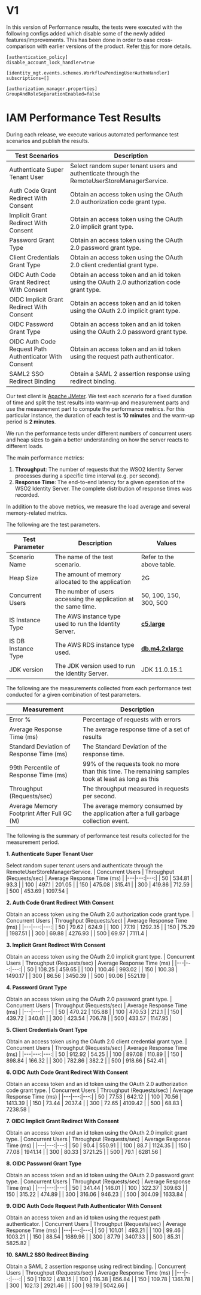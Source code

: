 # V1
In this version of Performance results, the tests were executed with the following configs added which disable some of the newly added features/improvements. This has been done in order to ease cross-comparison with earlier versions of the product. Refer [this](README.md) for more details.

```
[authentication_policy]
disable_account_lock_handler=true

[identity_mgt.events.schemes.WorkflowPendingUserAuthnHandler]
subscriptions=[]

[authorization_manager.properties]
GroupAndRoleSeparationEnabled=false
```

# IAM Performance Test Results

During each release, we execute various automated performance test scenarios and publish the results.

| Test Scenarios | Description |
| --- | --- |
| Authenticate Super Tenant User | Select random super tenant users and authenticate through the RemoteUserStoreManagerService. |
| Auth Code Grant Redirect With Consent | Obtain an access token using the OAuth 2.0 authorization code grant type. |
| Implicit Grant Redirect With Consent | Obtain an access token using the OAuth 2.0 implicit grant type. |
| Password Grant Type | Obtain an access token using the OAuth 2.0 password grant type. |
| Client Credentials Grant Type | Obtain an access token using the OAuth 2.0 client credential grant type. |
| OIDC Auth Code Grant Redirect With Consent | Obtain an access token and an id token using the OAuth 2.0 authorization code grant type. |
| OIDC Implicit Grant Redirect With Consent | Obtain an access token and an id token using the OAuth 2.0 implicit grant type. |
| OIDC Password Grant Type | Obtain an access token and an id token using the OAuth 2.0 password grant type. |
| OIDC Auth Code Request Path Authenticator With Consent | Obtain an access token and an id token using the request path authenticator. |
| SAML2 SSO Redirect Binding | Obtain a SAML 2 assertion response using redirect binding. |

Our test client is [Apache JMeter](https://jmeter.apache.org/index.html). We test each scenario for a fixed duration of
time and split the test results into warm-up and measurement parts and use the measurement part to compute the
performance metrics. For this particular instance, the duration of each test is **10 minutes** and the warm-up period is **2 minutes**.

We run the performance tests under different numbers of concurrent users and heap sizes to gain a better understanding on how the server reacts to different loads.

The main performance metrics:

1. **Throughput**: The number of requests that the WSO2 Identity Server processes during a specific time interval (e.g. per second).
2. **Response Time**: The end-to-end latency for a given operation of the WSO2 Identity Server. The complete distribution of response times was recorded.

In addition to the above metrics, we measure the load average and several memory-related metrics.

The following are the test parameters.

| Test Parameter | Description | Values |
| --- | --- | --- |
| Scenario Name | The name of the test scenario. | Refer to the above table. |
| Heap Size | The amount of memory allocated to the application | 2G |
| Concurrent Users | The number of users accessing the application at the same time. | 50, 100, 150, 300, 500 |
| IS Instance Type | The AWS instance type used to run the Identity Server. | [**c5.large**](https://aws.amazon.com/ec2/instance-types/) |
| IS DB Instance Type | The AWS RDS instance type used. | [**db.m4.2xlarge**](https://aws.amazon.com/rds/instance-types/) |
| JDK version | The JDK version used to run the Identity Server. | JDK 11.0.15.1  |

The following are the measurements collected from each performance test conducted for a given combination of
test parameters.

| Measurement | Description |
| --- | --- |
| Error % | Percentage of requests with errors |
| Average Response Time (ms) | The average response time of a set of results |
| Standard Deviation of Response Time (ms) | The Standard Deviation of the response time. |
| 99th Percentile of Response Time (ms) | 99% of the requests took no more than this time. The remaining samples took at least as long as this |
| Throughput (Requests/sec) | The throughput measured in requests per second. |
| Average Memory Footprint After Full GC (M) | The average memory consumed by the application after a full garbage collection event. |

The following is the summary of performance test results collected for the measurement period.



**1. Authenticate Super Tenant User**

Select random super tenant users and authenticate through the RemoteUserStoreManagerService.
|  Concurrent Users | Throughput (Requests/sec) | Average Response Time (ms) |
|---|---:|---:|
|  50 | 534.81 | 93.3 |
|  100 | 497.1 | 201.05 |
|  150 | 475.08 | 315.41 |
|  300 | 419.86 | 712.59 |
|  500 | 453.69 | 1097.54 |

**2. Auth Code Grant Redirect With Consent**

Obtain an access token using the OAuth 2.0 authorization code grant type.
|  Concurrent Users | Throughput (Requests/sec) | Average Response Time (ms) |
|---|---:|---:|
|  50 | 79.62 | 624.9 |
|  100 | 77.19 | 1292.35 |
|  150 | 75.29 | 1987.51 |
|  300 | 69.88 | 4276.93 |
|  500 | 69.97 | 7111.4 |

**3. Implicit Grant Redirect With Consent**

Obtain an access token using the OAuth 2.0 implicit grant type.
|  Concurrent Users | Throughput (Requests/sec) | Average Response Time (ms) |
|---|---:|---:|
|  50 | 108.25 | 459.65 |
|  100 | 100.46 | 993.02 |
|  150 | 100.38 | 1490.17 |
|  300 | 86.56 | 3450.39 |
|  500 | 90.06 | 5521.19 |

**4. Password Grant Type**

Obtain an access token using the OAuth 2.0 password grant type.
|  Concurrent Users | Throughput (Requests/sec) | Average Response Time (ms) |
|---|---:|---:|
|  50 | 470.22 | 105.88 |
|  100 | 470.53 | 212.1 |
|  150 | 439.72 | 340.61 |
|  300 | 423.54 | 706.78 |
|  500 | 433.57 | 1147.95 |

**5. Client Credentials Grant Type**

Obtain an access token using the OAuth 2.0 client credential grant type.
|  Concurrent Users | Throughput (Requests/sec) | Average Response Time (ms) |
|---|---:|---:|
|  50 | 912.92 | 54.25 |
|  100 | 897.08 | 110.89 |
|  150 | 898.84 | 166.32 |
|  300 | 782.86 | 382.2 |
|  500 | 918.66 | 542.41 |

**6. OIDC Auth Code Grant Redirect With Consent**

Obtain an access token and an id token using the OAuth 2.0 authorization code grant type.
|  Concurrent Users | Throughput (Requests/sec) | Average Response Time (ms) |
|---|---:|---:|
|  50 | 77.53 | 642.12 |
|  100 | 70.56 | 1413.39 |
|  150 | 73.44 | 2037.4 |
|  300 | 72.65 | 4109.42 |
|  500 | 68.83 | 7238.58 |

**7. OIDC Implicit Grant Redirect With Consent**

Obtain an access token and an id token using the OAuth 2.0 implicit grant type.
|  Concurrent Users | Throughput (Requests/sec) | Average Response Time (ms) |
|---|---:|---:|
|  50 | 90.4 | 550.91 |
|  100 | 88.7 | 1124.35 |
|  150 | 77.08 | 1941.14 |
|  300 | 80.33 | 3721.25 |
|  500 | 79.1 | 6281.56 |

**8. OIDC Password Grant Type**

Obtain an access token and an id token using the OAuth 2.0 password grant type.
|  Concurrent Users | Throughput (Requests/sec) | Average Response Time (ms) |
|---|---:|---:|
|  50 | 341.44 | 146.01 |
|  100 | 322.37 | 309.63 |
|  150 | 315.22 | 474.89 |
|  300 | 316.06 | 946.23 |
|  500 | 304.09 | 1633.84 |

**9. OIDC Auth Code Request Path Authenticator With Consent**

Obtain an access token and an id token using the request path authenticator.
|  Concurrent Users | Throughput (Requests/sec) | Average Response Time (ms) |
|---|---:|---:|
|  50 | 101.01 | 493.21 |
|  100 | 99.46 | 1003.21 |
|  150 | 88.54 | 1689.96 |
|  300 | 87.79 | 3407.33 |
|  500 | 85.31 | 5825.82 |

**10. SAML2 SSO Redirect Binding**

Obtain a SAML 2 assertion response using redirect binding.
|  Concurrent Users | Throughput (Requests/sec) | Average Response Time (ms) |
|---|---:|---:|
|  50 | 119.12 | 418.15 |
|  100 | 116.38 | 856.84 |
|  150 | 109.78 | 1361.78 |
|  300 | 102.13 | 2921.46 |
|  500 | 98.19 | 5042.66 |

